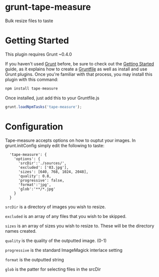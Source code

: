 grunt-tape-measure
==================
Bulk resize files to taste

Getting Started
==================

This plugin requires Grunt ~0.4.0

If you haven't used [Grunt](http://gruntjs.com/) before, be sure to check out the [Getting Started](http://gruntjs.com/getting-started) guide, as it explains how to create a [Gruntfile](http://gruntjs.com/sample-gruntfile) as well as install and use Grunt plugins. Once you're familiar with that process, you may install this plugin with this command:

```js
npm install tape-measure
```

Once installed, just add this to your Gruntfile.js

```js
grunt.loadNpmTasks('tape-measure');
```

Configuration
==================
Tape-measure accepts options on how to ouptut your images. In grunt.initConfig simply edit the following to taste:

```
  'tape-measure': {
    'options': {
      'srcDir':'./sources/',
      'excluded': ['03.jpg'],
      'sizes': [640, 768, 1024, 2048],
      'quality': 0.8,
      'progressive': false,
      'format':'jpg',
      'glob':'**/*.jpg'
    }
  }
```

`srcDir` is a directory of images you wish to resize.

`excluded` is an array of any files that you wish to be skipped.

`sizes` is an array of sizes you wish to resize to. These will be the directory names created.

`quality` is the quality of the outputted image. (0-1)

`progressive` is the standard ImageMagick interlace setting

`format` is the outputted string

`glob` is the patter for selecting files in the srcDir